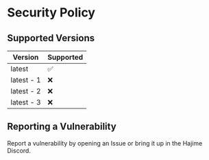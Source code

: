 # Security Policy

## Supported Versions

| Version | Supported          |
| ------- | ------------------ |
| latest       | :white_check_mark: |
| latest - 1   | :x:                |
| latest - 2   | :x: |
| latest - 3   | :x:                |

## Reporting a Vulnerability

Report a vulnerability by opening an Issue or bring it up in the Hajime Discord.
